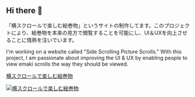 ## Hi there 👋

「横スクロールで楽しむ絵巻物」というサイトの制作してます。このプロジェクトにより、絵巻物を本来の見方で閲覧することを可能にし、UI＆UXを向上させることに情熱を注いでいます。

I'm working on a website called "Side Scrolling Picture Scrolls." With this project, I am passionate about improving the UI & UX by enabling people to view emaki scrolls the way they should be viewed.

[横スクロールで楽しむ絵巻物](https://emakimono.com/)

[![横スクロールで楽しむ絵巻物](https://github.com/satoshi-create/satoshi-create/assets/69901615/afe2ef98-4bdb-4b95-9fbb-55f7e8aa4b52)](https://emakimono.com/)

